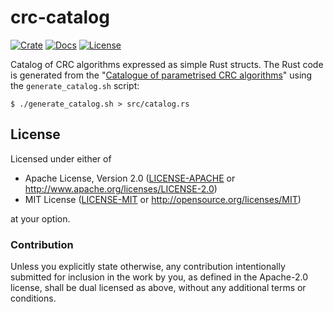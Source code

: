 # crc-catalog

[![Crate](https://img.shields.io/crates/v/crc-catalog.svg)](https://crates.io/crates/crc-catalog)
[![Docs](https://docs.rs/crc-catalog/badge.svg)](https://docs.rs/crc)
[![License](https://img.shields.io/crates/l/crc-catalog.svg)](https://github.com/akhilles/crc-catalog#license)

Catalog of CRC algorithms expressed as simple Rust structs. The Rust code is generated from the "[Catalogue of parametrised CRC algorithms](http://reveng.sourceforge.net/crc-catalogue)" using the `generate_catalog.sh` script:

```
$ ./generate_catalog.sh > src/catalog.rs
```

## License

Licensed under either of

 * Apache License, Version 2.0 ([LICENSE-APACHE](LICENSE-APACHE) or http://www.apache.org/licenses/LICENSE-2.0)
 * MIT License ([LICENSE-MIT](LICENSE-MIT) or http://opensource.org/licenses/MIT)

at your option.

### Contribution

Unless you explicitly state otherwise, any contribution intentionally submitted
for inclusion in the work by you, as defined in the Apache-2.0 license, shall be dual licensed as above, without any
additional terms or conditions.
